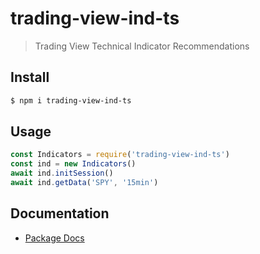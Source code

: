 # trading-view-ind-ts
> Trading View Technical Indicator Recommendations

## Install
``` bash
$ npm i trading-view-ind-ts
```

## Usage
``` javascript
const Indicators = require('trading-view-ind-ts')
const ind = new Indicators()
await ind.initSession()
await ind.getData('SPY', '15min')
```

## Documentation
* [Package Docs](docs/globals.md)
